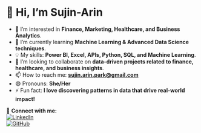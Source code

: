 # 👋 Hi, I’m Sujin-Arin  

- 👀 I’m interested in **Finance, Marketing, Healthcare, and Business Analytics**.  
- 🌱 I’m currently learning **Machine Learning & Advanced Data Science techniques**.  
- 💡 My skills: **Power BI, Excel, APIs, Python, SQL, and Machine Learning**.  
- 🤝 I’m looking to collaborate on **data-driven projects related to finance, healthcare, and business insights**.  
- 📫 How to reach me: **sujin.arin.park@gmail.com**  
- 😄 Pronouns: **She/Her**  
- ⚡ Fun fact: **I love discovering patterns in data that drive real-world impact!**  

🔗 **Connect with me:**  
[![LinkedIn](https://img.shields.io/badge/LinkedIn-Profile-blue?style=flat-square&logo=linkedin)](www.linkedin.com/in/sujin-arin-park)  
[![GitHub](https://img.shields.io/badge/GitHub-Profile-black?style=flat-square&logo=github)](https://github.com/Sujin-Arin-DataWorld)  

